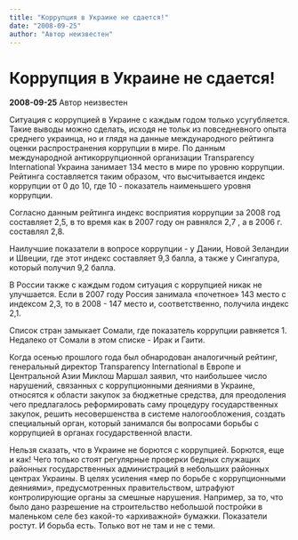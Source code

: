 ```yaml
---
title: "Коррупция в Украине не сдается!"
date: "2008-09-25"
author: "Автор неизвестен"
---
```


# Коррупция в Украине не сдается!

**2008-09-25** Автор неизвестен

Ситуация с коррупцией в Украине с каждым годом только усугубляется. Такие выводы можно сделать, исходя не тольк из повседневного опыта среднего украинца, но и глядя на данные международного рейтинга оценки распространения коррупции в мире. По данным международной антикоррупционной организации Transparency International Украина занимает 134 место в мире по уровню коррупции. Рейтинга составляется таким образом, что высчитывается индекс коррупции от 0 до 10, где 10 - показатель наименьшего уровня коррупции.

Согласно данным рейтинга индекс восприятия коррупции за 2008 год составляет 2,5, в то время как в 2007 году он равнялся 2,7 , а в 2006 г. составлял 2,8.

Наилучшие показатели в вопросе коррупции - у Дании, Новой Зеландии и Швеции, где этот индекс составляет 9,3 балла, а также у Сингапура, который получил 9,2 балла.

В России также с каждым годом ситуация с коррупцией никак не улучшается. Если в 2007 году Россия занимала «почетное» 143 место с индексом 2,3, то в 2008 - 147 место и, соответственно, получила индекс 2,1.

Список стран замыкает Сомали, где показатель коррупции равняется 1. Недалеко от Сомали в этом списке - Ирак и Гаити.

Когда осенью прошлого года был обнародован аналогичный рейтинг, генеральный директор Transparency International в Европе и Центральной Азии Миклош Маршал заявил, что наибольшее число нарушений, связанных с коррупционными деяниями в Украине, относятся к области закупок за бюджетные средства, для преодоления чего предлагалось реформировать саму процедуру государственных закупок, решить несовершенства в системе налогообложения, создать специальный орган, который занимался бы вопросами борьбы с коррупцией в органах государственной власти.

Нельзя сказать, что в Украине не борются с коррупцией. Борются, еще и как! Чего только стоят регулярные проверки бедных служащих районных государственных администраций в небольших районных центрах Украины. В целях усиления «мер по борьбе с коррупционными деяниями», предусмотренных правительством, штрафуют контролирующие органы за смешные нарушения. Например, за то, что было дано разрешение на строительство небольшой постройки в маленьком селе без какой-то «архиважной» бумажки. Показатели ростут. И борьба есть. Только вот не там и не с теми.